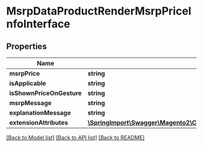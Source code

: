 # MsrpDataProductRenderMsrpPriceInfoInterface

## Properties
Name | Type | Description | Notes
------------ | ------------- | ------------- | -------------
**msrpPrice** | **string** |  | 
**isApplicable** | **string** |  | 
**isShownPriceOnGesture** | **string** |  | 
**msrpMessage** | **string** |  | 
**explanationMessage** | **string** |  | 
**extensionAttributes** | [**\SpringImport\Swagger\Magento2\Client\Model\MsrpDataProductRenderMsrpPriceInfoExtensionInterface**](MsrpDataProductRenderMsrpPriceInfoExtensionInterface.md) |  | [optional] 

[[Back to Model list]](../README.md#documentation-for-models) [[Back to API list]](../README.md#documentation-for-api-endpoints) [[Back to README]](../README.md)


